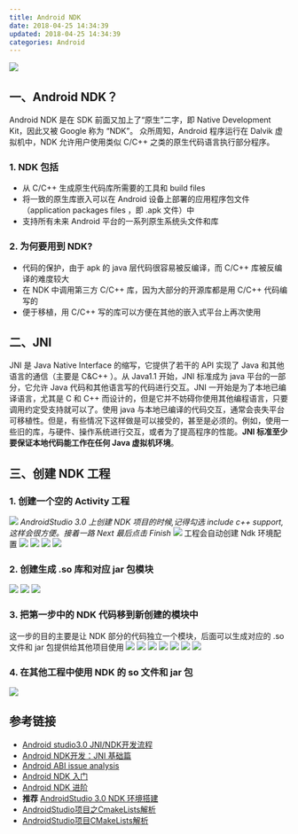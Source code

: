 ```yaml
---
title: Android NDK
date: 2018-04-25 14:34:39
updated: 2018-04-25 14:34:39
categories: Android
---
```



![](https://raw.githubusercontent.com/Jesse-Chiu/images/master/android-ndk.jpg)

## 一、Android NDK？
Android NDK 是在 SDK 前面又加上了“原生”二字，即 Native Development Kit，因此又被 Google 称为 “NDK”。
众所周知，Android 程序运行在 Dalvik 虚拟机中，NDK 允许用户使用类似 C/C++ 之类的原生代码语言执行部分程序。

### 1. NDK 包括
- 从 C/C++ 生成原生代码库所需要的工具和 build files
- 将一致的原生库嵌入可以在 Android 设备上部署的应用程序包文件（application packages files ，即 .apk 文件）中
- 支持所有未来 Android 平台的一系列原生系统头文件和库

### 2. 为何要用到 NDK?
- 代码的保护，由于 apk 的 java 层代码很容易被反编译，而 C/C++ 库被反编译的难度较大
- 在 NDK 中调用第三方 C/C++ 库，因为大部分的开源库都是用 C/C++ 代码编写的
- 便于移植，用 C/C++ 写的库可以方便在其他的嵌入式平台上再次使用


## 二、JNI
JNI 是 Java Native Interface 的缩写，它提供了若干的 API 实现了 Java 和其他语言的通信（主要是 C&C++ ）。从 Java1.1 开始，JNI 标准成为 java 平台的一部分，它允许 Java 代码和其他语言写的代码进行交互。JNI 一开始是为了本地已编译语言，尤其是 C 和 C++ 而设计的，但是它并不妨碍你使用其他编程语言，只要调用约定受支持就可以了。使用 java 与本地已编译的代码交互，通常会丧失平台可移植性。但是，有些情况下这样做是可以接受的，甚至是必须的。例如，使用一些旧的库，与硬件、操作系统进行交互，或者为了提高程序的性能。**JNI 标准至少要保证本地代码能工作在任何 Java 虚拟机环境**。


## 三、创建 NDK 工程
### 1. 创建一个空的 Activity 工程
![](https://raw.githubusercontent.com/Jesse-Chiu/images/master/ndk-1.png)
*AndroidStudio 3.0 上创建 NDK 项目的时候,记得勾选 include c++ support,这样会很方便。接着一路 Next 最后点击 Finish*
![](https://raw.githubusercontent.com/Jesse-Chiu/images/master/ndk-2.png)
工程会自动创建 Ndk 环境配置
![](https://raw.githubusercontent.com/Jesse-Chiu/images/master/ndk-3.png)
![](https://raw.githubusercontent.com/Jesse-Chiu/images/master/ndk-4.png)
![](https://raw.githubusercontent.com/Jesse-Chiu/images/master/ndk-5.png)
![](https://raw.githubusercontent.com/Jesse-Chiu/images/master/ndk-6.png)

### 2. 创建生成 .so 库和对应 jar 包模块
![](https://raw.githubusercontent.com/Jesse-Chiu/images/master/ndk-7.png)
![](https://raw.githubusercontent.com/Jesse-Chiu/images/master/ndk-8.png)
![](https://raw.githubusercontent.com/Jesse-Chiu/images/master/ndk-9.png)

### 3. 把第一步中的 NDK 代码移到新创建的模块中
这一步的目的主要是让 NDK 部分的代码独立一个模块，后面可以生成对应的 .so 文件和 jar 包提供给其他项目使用
![](https://raw.githubusercontent.com/Jesse-Chiu/images/master/ndk-10.png)
![](https://raw.githubusercontent.com/Jesse-Chiu/images/master/ndk-11.png)
![](https://raw.githubusercontent.com/Jesse-Chiu/images/master/ndk-12.png)
![](https://raw.githubusercontent.com/Jesse-Chiu/images/master/ndk-13.png)
![](https://raw.githubusercontent.com/Jesse-Chiu/images/master/ndk-14.png)
![](https://raw.githubusercontent.com/Jesse-Chiu/images/master/ndk-15.png)
![](https://raw.githubusercontent.com/Jesse-Chiu/images/master/ndk-16.png)


### 4. 在其他工程中使用 NDK 的 so 文件和 jar 包
![](https://raw.githubusercontent.com/Jesse-Chiu/images/master/ndk-17.png)



## 参考链接
- [Android studio3.0 JNI/NDK开发流程](https://www.jianshu.com/p/a37782b56770)
- [Android NDK开发：JNI 基础篇](https://www.jianshu.com/p/ac00d59993aa)
- [Android ABI issue analysis](https://www.jianshu.com/p/18a8a4e6af3f)
- [Android NDK 入门](https://www.imooc.com/learn/411)
- [Android NDK 进阶](https://www.imooc.com/learn/918)
- **推荐** [AndroidStudio 3.0 NDK 环境搭建](http://pvphero.github.io/2018/02/08/AS3NDKEnvironment/)
- [AndroidStudio项目之CmakeLists解析](https://blog.csdn.net/pvpheroszw/article/details/79296257)
- [AndroidStudio项目CMakeLists解析](https://www.cnblogs.com/chenxibobo/p/7678389.html)

